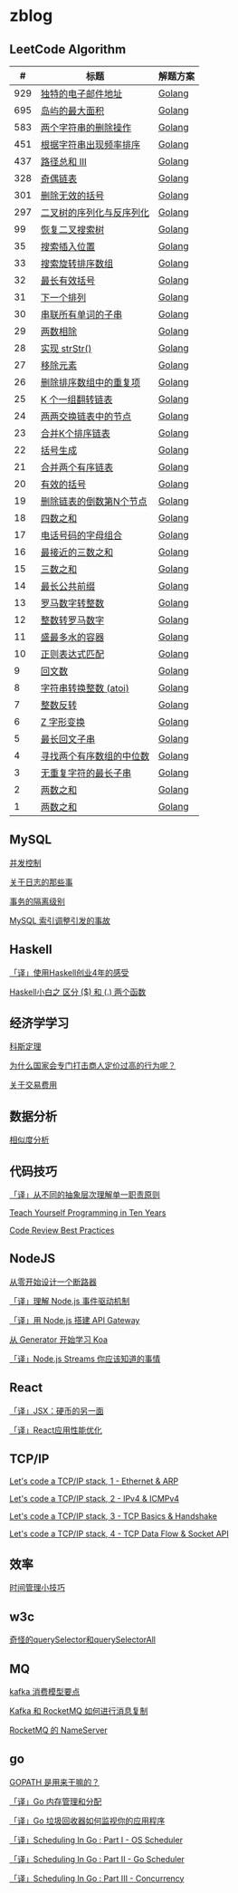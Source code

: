 # zblog

## LeetCode Algorithm

| # | 标题 | 解题方案 |
|---| ----- | -------- |
|929|[独特的电子邮件地址](https://leetcode-cn.com/problems/unique-email-addresses/) | [Golang](./content/blog/algorithm/929.md) 
|695|[岛屿的最大面积](https://leetcode-cn.com/problems/max-area-of-island/) | [Golang](./content/blog/algorithm/695.md) 
|583|[两个字符串的删除操作](https://leetcode-cn.com/problems/delete-operation-for-two-strings/) | [Golang](./content/blog/algorithm/583.md) |
|451|[根据字符串出现频率排序](https://leetcode-cn.com/problems/sort-characters-by-frequency/) | [Golang](./content/blog/algorithm/451.md) |
|437|[路径总和 III](https://leetcode-cn.com/problems/pa-sum-iii/) | [Golang](./content/blog/algorithm/437.md) |
|328|[奇偶链表](https://leetcode-cn.com/problems/odd-even-linked-list/) | [Golang](./content/blog/algorithm/328.md) |
|301|[删除无效的括号](https://leetcode-cn.com/problems/remove-invalid-parentheses/) | [Golang](./content/blog/algorithm/301.md) |
|297|[二叉树的序列化与反序列化](https://leetcode-cn.com/problems/serialize-and-deserialize-binary-tree/)  | [Golang](./content/blog/algorithm/297.md)|
|99|[恢复二叉搜索树](https://leetcode-cn.com/problems/recover-binary-search-tree/)| [Golang](./content/blog/algorithm/99.md)|
|35|[搜索插入位置](https://leetcode-cn.com/problems/search-insert-position/)| [Golang](./content/blog/algorithm/35.md)|
|33|[搜索旋转排序数组](https://leetcode-cn.com/problems/search-in-rotated-sorted-array/)| [Golang](./content/blog/algorithm/33.md)|
|32|[最长有效括号](https://leetcode-cn.com/problems/longest-valid-parentheses/)| [Golang](./content/blog/algorithm/32.md)|
|31|[下一个排列](https://leetcode-cn.com/problems/next-permutation/)| [Golang](./content/blog/algorithm/31.md)|
|30|[串联所有单词的子串](https://leetcode-cn.com/problems/substring-with-concatenation-of-all-words/)| [Golang](./content/blog/algorithm/30.md)|
|29|[两数相除](https://leetcode-cn.com/problems/divide-two-integers/)| [Golang](./content/blog/algorithm/29.md)|
|28|[实现 strStr()](https://leetcode-cn.com/problems/implement-strstr/)| [Golang](./content/blog/algorithm/28.md)|
|27|[移除元素](https://leetcode-cn.com/problems/remove-element/)| [Golang](./content/blog/algorithm/27.md)|
|26|[删除排序数组中的重复项](https://leetcode-cn.com/problems/remove-duplicates-from-sorted-array/)| [Golang](./content/blog/algorithm/26.md)|
|25|[K 个一组翻转链表](https://leetcode-cn.com/problems/reverse-nodes-in-k-group/)| [Golang](./content/blog/algorithm/25.md)|
|24|[两两交换链表中的节点](https://leetcode-cn.com/problems/swap-nodes-in-pairs/)| [Golang](./content/blog/algorithm/24.md)|
|23|[合并K个排序链表](https://leetcode-cn.com/problems/merge-k-sorted-lists/)| [Golang](./content/blog/algorithm/23.md)|
|22|[括号生成](https://leetcode-cn.com/problems/generate-parentheses/)| [Golang](./content/blog/algorithm/22.md)|
|21|[合并两个有序链表](https://leetcode-cn.com/problems/merge-two-sorted-lists/)| [Golang](./content/blog/algorithm/21.md)|
|20|[有效的括号](https://leetcode-cn.com/problems/valid-parentheses/)| [Golang](./content/blog/algorithm/20.md)|
|19|[删除链表的倒数第N个节点](https://leetcode-cn.com/problems/remove-nth-node-from-end-of-list/)| [Golang](./content/blog/algorithm/19.md)|
|18|[四数之和](https://leetcode-cn.com/problems/4sum/)| [Golang](./content/blog/algorithm/18.md)|
|17|[电话号码的字母组合](https://leetcode-cn.com/problems/letter-combinations-of-a-phone-number/)| [Golang](./content/blog/algorithm/17.md)|
|16|[最接近的三数之和](https://leetcode-cn.com/problems/3sum-closest/)| [Golang](./content/blog/algorithm/16.md)|
|15|[三数之和](https://leetcode-cn.com/problems/3sum/)| [Golang](./content/blog/algorithm/15.md)|
|14|[最长公共前缀](https://leetcode-cn.com/problems/longest-common-prefix/)| [Golang](./content/blog/algorithm/14.md)|
|13|[罗马数字转整数](https://leetcode-cn.com/problems/roman-to-integer/)| [Golang](./content/blog/algorithm/13.md)|
|12|[整数转罗马数字](https://leetcode-cn.com/problems/integer-to-roman/)| [Golang](./content/blog/algorithm/12.md)|
|11|[盛最多水的容器](https://leetcode-cn.com/problems/container-with-most-water/)| [Golang](./content/blog/algorithm/11.md)|
|10|[正则表达式匹配](https://leetcode-cn.com/problems/regular-expression-matching/)| [Golang](./content/blog/algorithm/10.md)|
|9|[回文数](https://leetcode-cn.com/problems/palindrome-number/)| [Golang](./content/blog/algorithm/9.md)|
|8|[字符串转换整数 (atoi)](https://leetcode-cn.com/problems/string-to-integer-atoi/)| [Golang](./content/blog/algorithm/8.md)|
|7|[整数反转](https://leetcode-cn.com/problems/reverse-integer/)| [Golang](./content/blog/algorithm/7.md)|
|6|[Z 字形变换](https://leetcode-cn.com/problems/zigzag-conversion/submissions/)| [Golang](./content/blog/algorithm/6.md)|
|5|[最长回文子串](https://leetcode-cn.com/problems/longest-palindromic-substring/)| [Golang](./content/blog/algorithm/5.md)|
|4|[寻找两个有序数组的中位数](https://leetcode-cn.com/problems/median-of-two-sorted-arrays/)| [Golang](./content/blog/algorithm/4.md)|
|3|[无重复字符的最长子串](https://leetcode-cn.com/problems/longest-substring-without-repeating-characters/)| [Golang](./content/blog/algorithm/3.md)|
|2|[两数之和](https://leetcode-cn.com/problems/add-two-numbers/)| [Golang](./content/blog/algorithm/2.md)|
|1|[两数之和](https://leetcode-cn.com/problems/two-sum/)| [Golang](./content/blog/algorithm/1.md)|

## MySQL
[并发控制](./content/blog/mysql/lock.md)

[关于日志的那些事](./content/blog/mysql/log.md)

[事务的隔离级别](./content/blog/mysql/transaction.md)

[MySQL 索引调整引发的事故](./content/blog/tips/mysql_index.md)

## Haskell
[「译」使用Haskell创业4年的感受](./content/blog/haskell/feel.md)

[ Haskell小白之 区分 ($) 和 (.) 两个函数](./content/blog/haskell/function_symbol.md)

## 经济学学习
[科斯定理](./content/blog/economics/coase.md)

[为什么国家会专门打击商人定价过高的行为呢？](./content/blog/economics/consumer_surplus.md)

[关于交易费用](./content/blog/economics/transaction_coasts.md)

## 数据分析
[相似度分析](./content/blog/analysis/similarity.md)

## 代码技巧
[「译」从不同的抽象层次理解单一职责原则](./content/blog/code/single_responsibility.md)

[Teach Yourself Programming in Ten Years](./content/blog/review/21_days.md)

[Code Review Best Practices](./content/blog/review/code_review.md)

## NodeJS
[从零开始设计一个断路器](./content/blog/node/breaker.md)

[「译」理解 Node.js 事件驱动机制](./content/blog/node/event.md)

[「译」用 Node.js 搭建 API Gateway](./content/blog/node/gateway.md)

[从 Generator 开始学习 Koa](./content/blog/node/koa.md)

[「译」Node.js Streams 你应该知道的事情](./content/blog/node/stream.md)

## React
[「译」JSX：硬币的另一面](./content/blog/react/jsx.md)

[「译」React应用性能优化](./content/blog/react/performance.md)

## TCP/IP
[Let's code a TCP/IP stack, 1 - Ethernet & ARP](./content/blog/review/tcp/1.md)

[Let's code a TCP/IP stack, 2 - IPv4 & ICMPv4](./content/blog/review/tcp/2.md)

[Let's code a TCP/IP stack, 3 - TCP Basics & Handshake](./content/blog/review/tcp/3.md)

[Let's code a TCP/IP stack, 4 - TCP Data Flow & Socket API](./content/blog/review/tcp/4.md)

## 效率
[时间管理小技巧](./content/blog/tips/time.md)

## w3c
[奇怪的querySelector和querySelectorAll](./content/blog/w3c/index.md)

## MQ
[kafka 消费模型要点](./content/blog/mq/kafka_consumer.md)

[Kafka 和 RocketMQ 如何进行消息复制](./content/blog/mq/replication.md)

[RocketMQ 的 NameServer](./content/blog/mq/nameserver.md)

## go
[GOPATH 是用来干嘛的？](./content/blog/golang/gopath.md)

[「译」Go 内存管理和分配](./content/blog/golang/memory_allocate.md)

[「译」Go 垃圾回收器如何监视你的应用程序](./content/blog/golang/gc_watch.md)

[「译」Scheduling In Go : Part I - OS Scheduler](./content/blog/golang/os_schedule.md)

[「译」Scheduling In Go : Part II - Go Scheduler](./content/blog/golang/go_schedule.md)

[「译」Scheduling In Go : Part III - Concurrency](./content/blog/golang/concurrency.md)
